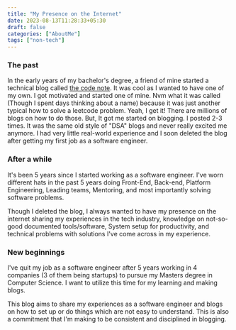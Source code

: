 ```yaml
---
title: "My Presence on the Internet"
date: 2023-08-13T11:28:33+05:30
draft: false
categories: ["AboutMe"]
tags: ["non-tech"]
---
```



### The past

In the early years of my bachelor's degree, a friend of mine started a technical blog called [the code note](http://thecodenote.com). It was cool as I wanted to have one of my own. I got motivated and started one of mine. Nvm what it was called (Though I spent days thinking about a name) because it was just another typical how to solve a leetcode problem. Yeah, I get it! There are millions of blogs on how to do those. But, It got me started on blogging. I posted 2-3 times. It was the same old style of "DSA" blogs and never really excited me anymore. I had very little real-world experience and I soon deleted the blog after getting my first job as a software engineer. 

### After a while

It's been 5 years since I started working as a software engineer. I've worn different hats in the past 5 years doing Front-End, Back-end, Platform Engineering, Leading teams, Mentoring, and most importantly solving software problems. 

Though I deleted the blog, I always wanted to have my presence on the internet sharing my experiences in the tech industry, knowledge on not-so-good documented tools/software, System setup for productivity, and technical problems with solutions I've come across in my experience. 


### New beginnings

I've quit my job as a software engineer after 5 years working in 4 companies (3 of them being startups) to pursue my Masters degree in Computer Science. I want to utilize this time for my learning and making blogs.

This blog aims to share my experiences as a software engineer and blogs on how to set up or do things which are not easy to understand. This is also a commitment that I'm making to be consistent and disciplined in blogging. 
